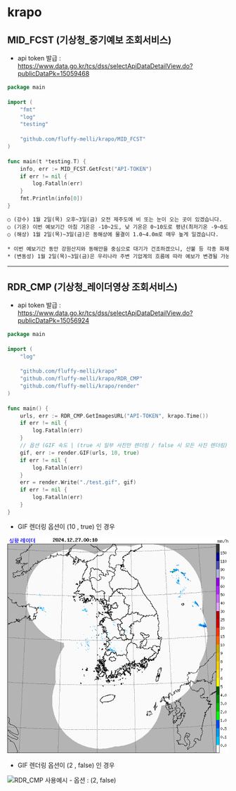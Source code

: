 # krapo

## MID_FCST (기상청_중기예보 조회서비스) 
 - api token 발급 : https://www.data.go.kr/tcs/dss/selectApiDataDetailView.do?publicDataPk=15059468


```go
package main

import (
	"fmt"
	"log"
	"testing"

	"github.com/fluffy-melli/krapo/MID_FCST"
)

func main(t *testing.T) {
	info, err := MID_FCST.GetFcst("API-TOKEN")
	if err != nil {
		log.Fatalln(err)
	}
	fmt.Println(info[0])
}
```

```txt
○ (강수) 1월 2일(목) 오후~3일(금) 오전 제주도에 비 또는 눈이 오는 곳이 있겠습니다.
○ (기온) 이번 예보기간 아침 기온은 -10~2도, 낮 기온은 0~10도로 평년(최저기온 -9~0도, 최고기온 2~9도)과 비슷하겠습니다.
○ (해상) 1월 2일(목)~3일(금)은 동해상에 물결이 1.0~4.0m로 매우 높게 일겠습니다.

* 이번 예보기간 동안 강원산지와 동해안을 중심으로 대기가 건조하겠으니, 산불 등 각종 화재 예방에 유의하기 바랍니다.
* (변동성) 1월 2일(목)~3일(금)은 우리나라 주변 기압계의 흐름에 따라 예보가 변경될 가능성이 있겠으니, 앞으로 발표되는 최신 예보를 참고하기 바랍니다.
```

---

## RDR_CMP (기상청_레이더영상 조회서비스) 
 - api token 발급 : https://www.data.go.kr/tcs/dss/selectApiDataDetailView.do?publicDataPk=15056924


```go
package main

import (
	"log"

	"github.com/fluffy-melli/krapo"
	"github.com/fluffy-melli/krapo/RDR_CMP"
	"github.com/fluffy-melli/krapo/render"
)

func main() {
	urls, err := RDR_CMP.GetImagesURL("API-TOKEN", krapo.Time())
	if err != nil {
		log.Fatalln(err)
	}
	// 옵션 (GIF 속도 | (true 시 일부 사진만 렌더링 / false 시 모든 사진 렌더링)
	gif, err := render.GIF(urls, 10, true)
	if err != nil {
		log.Fatalln(err)
	}
	err = render.Write("./test.gif", gif)
	if err != nil {
		log.Fatalln(err)
	}
}

```
 - GIF 렌더링 옵션이 (10 , true) 인 경우
<p align="left">
    <img src="./asset/example_RDR_CMP_low.gif" width="635" alt="RDR_CMP 사용예시 - 옵션 : (10, true)">
</p>

 - GIF 렌더링 옵션이 (2 , false) 인 경우
<p align="left">
    <img src="./asset/example_RDR_CMP_high.gif" width="635" alt="RDR_CMP 사용예시 - 옵션 : (2, false)">
</p>